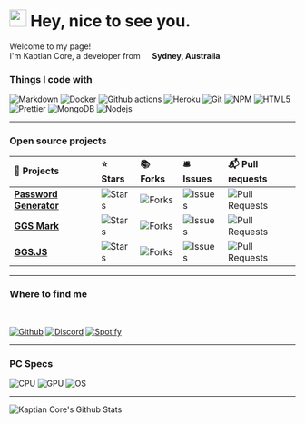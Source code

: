 <h1><img src="https://emojis.slackmojis.com/emojis/images/1531849430/4246/blob-sunglasses.gif?1531849430" width="30"/> Hey, nice to see you.</h1>


<p>Welcome to my page! </br> I'm Kaptian Core, a developer from <img src="https://www.flaticon.com/svg/static/icons/svg/197/197507.svg" width="13"/> <b>Sydney, Australia</b></p>
<h3>Things I code with</h3>
<p>
  <img alt="Markdown" src="https://img.shields.io/badge/markdown-%23000000.svg?style=flat-square&logo=markdown&logoColor=white" />
  <img alt="Docker" src="https://img.shields.io/badge/-Docker-46a2f1?style=flat-square&logo=docker&logoColor=white" />
  <img alt="Github actions" src="https://img.shields.io/badge/-Github_Actions-2088FF?style=flat-square&logo=github-actions&logoColor=white" />
  <img alt="Heroku" src="https://img.shields.io/badge/-Heroku-430098?style=flat-square&logo=heroku&logoColor=white" />
  <img alt="Git" src="https://img.shields.io/badge/-Git-F05032?style=flat-square&logo=git&logoColor=white" />
  <img alt="NPM" src="https://img.shields.io/badge/-NPM-CB3837?style=flat-square&logo=npm&logoColor=white" />
  <img alt="HTML5" src="https://img.shields.io/badge/-HTML5-E34F26?style=flat-square&logo=html5&logoColor=white" />
  <img alt="Prettier" src="https://img.shields.io/badge/-Prettier-F7B93E?style=flat-square&logo=prettier&logoColor=white" />
  <img alt="MongoDB" src="https://img.shields.io/badge/-MongoDB-13aa52?style=flat-square&logo=mongodb&logoColor=white" />
  <img alt="Nodejs" src="https://img.shields.io/badge/-Nodejs-43853d?style=flat-square&logo=Node.js&logoColor=white" />
</p>

---

<h3><b>Open source projects</b></h3>
<table>
  <theadalign="center>
    <tr border: none;>
      <td><b>🎁 Projects</b></td>
      <td><b>⭐ Stars</b></td>
      <td><b>📚 Forks</b></td>
      <td><b>🛎 Issues</b></td>
      <td><b>📬 Pull requests</b></td>
    </tr>
  </thead>
  <tbody>
    <tr>
	    <td><a href="https://github.com/KaptianCore/passwordgenerator"><b>Password Generator</b></a></td>
      <td><img alt="Stars" src="https://img.shields.io/github/stars/KaptianCore/passwordgenerator?style=flat-square&labelColor=343b41"/></td>
      <td><img alt="Forks" src="https://img.shields.io/github/forks/KaptianCore/passwordgenerator?style=flat-square&labelColor=343b41"/></td>
      <td><img alt="Issues" src="https://img.shields.io/github/issues/KaptianCore/passwordgenerator?style=flat-square&labelColor=343b41"/></td>
      <td><img alt="Pull Requests" src="https://img.shields.io/github/issues-pr/KaptianCore/passwordgenerator?style=flat-square&labelColor=343b41"/></td>
    </tr>
	  <tr>
		  <td><a href="https://github.com/johnnyhuy/ggsmark"><b>GGS Mark</b></a></td>
      <td><img alt="Stars" src="https://img.shields.io/github/stars/johnnyhuy/ggsmark?style=flat-square&labelColor=343b41"/></td>
      <td><img alt="Forks" src="https://img.shields.io/github/forks/johnnyhuy/ggsmark?style=flat-square&labelColor=343b41"/></td>
      <td><img alt="Issues" src="https://img.shields.io/github/issues/johnnyhuy/ggsmark?style=flat-square&labelColor=343b41"/></td>
      <td><img alt="Pull Requests" src="https://img.shields.io/github/issues-pr/johnnyhuy/ggsmark?style=flat-square&labelColor=343b41"/></td>
    </tr>
																          <tr>
	    <td><a href="https://github.com/KaptianCore/ggs.js"><b>GGS.JS</b></a></td>
      <td><img alt="Stars" src="https://img.shields.io/github/stars/KaptianCore/ggs.js?style=flat-square&labelColor=343b41"/></td>
      <td><img alt="Forks" src="https://img.shields.io/github/forks/KaptianCore/ggs.js?style=flat-square&labelColor=343b41"/></td>
      <td><img alt="Issues" src="https://img.shields.io/github/issues/KaptianCore/ggs.js?style=flat-square&labelColor=343b41"/></td>
      <td><img alt="Pull Requests" src="https://img.shields.io/github/issues-pr/KaptianCore/ggs.js?style=flat-square&labelColor=343b41"/></td>
    </tr>
  </tbody>
</table>

---

<h3>Where to find me</h3>
<br>
<p>
	<a href="https://github.com/KaptianCore" target="_blank"><img alt="Github" src="https://img.shields.io/badge/github-%23100000.svg?&style=for-the-badge&logo=github&logoColor=white"/></a>  
	<a href="https://discord.com/users/274287350052552704" target="_blank"><img alt="Discord" src="https://img.shields.io/badge/discord-%237289DA.svg?&style=for-the-badge&logo=discord&logoColor=white"/></a>
    <a href="" target="_blank"><img alt="Spotify" src="https://img.shields.io/badge/spotify-%231ED760.svg?&style=for-the-badge&logo=spotify&logoColor=white"/></a> 
</p>

---

<h3><b>PC Specs</b></h3>
<p>
  <img alt="CPU" src="https://img.shields.io/badge/amd-Ryzen%203%600-%23ED1C24.svg?style=flat-square&logo=amd&logoColor=white"/>
  <img alt="GPU" src="https://img.shields.io/badge/nvidia-RTX 2070 Super-%2376B900.svg?style=flat-square&logo=nvidia&logoColor=white"/>
  <img alt="OS" src="https://img.shields.io/badge/windows-Latest-%230078D6.svg?style=flat-square&logo=windows&logoColor=white"/>

---

![Kaptian Core's Github Stats](https://github-readme-stats.vercel.app/api?username=KaptianCore)

[Stats]: https://profile-summary-for-github.com/user/kaptiancore
